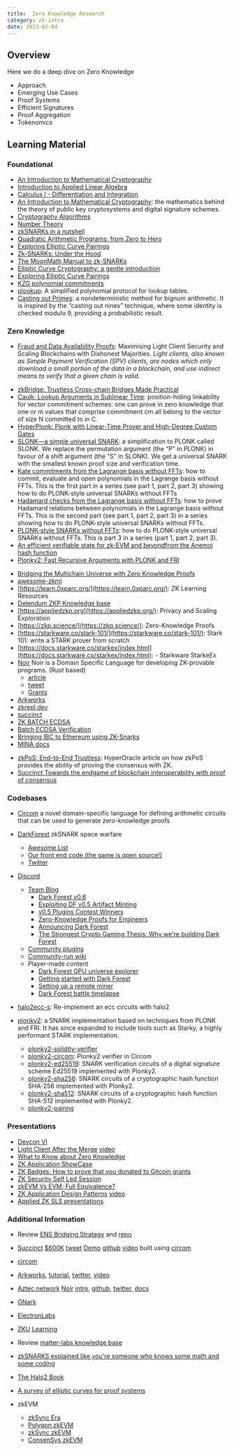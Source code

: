 ```yaml
---
title:  Zero Knowledge Research
category: zk-intro
date: 2023-02-04
---
```


## Overview

Here we do a deep dive on Zero Knowledge

* Approach
* Emerging Use Cases
* Proof Systems
* Efficient Signatures
* Proof Aggregation
* Tokenomics

## Learning Material

### Foundational

* [An Introduction to Mathematical Cryptography](https://www.amazon.com/Introduction-Mathematical-Cryptography-Undergraduate-Mathematics/dp/1493917102)
* [Introduction to Applied Linear Algebra](https://www.amazon.com/Introduction-Applied-Linear-Algebra-Matrices/dp/1316518965)
* [Calculus I - Differentiation and Integration](https://www.amazon.com/Calculus-Differentiation-Integration-Hamilton-Education-ebook/dp/B07BPHW4VL)
* [An Introduction to Mathematical Cryptography](https://www.amazon.com/Introduction-Mathematical-Cryptography-Undergraduate-Mathematics-ebook/dp/B00PULZOCI/): the mathematics behind the theory of public key cryptosystems and digital signature schemes.
* [Cryptography Algorithms](https://www.amazon.com/Next-generation-Cryptography-Algorithms-Explained-implementation/dp/1789617138)
* [Number Theory](https://crypto.stanford.edu/pbc/notes/numbertheory/)
* [zkSNARKs in a nutshell](https://blog.ethereum.org/2016/12/05/zksnarks-in-a-nutshell)
* [Quadratic Arithmetic Programs: from Zero to Hero](https://medium.com/@VitalikButerin/quadratic-arithmetic-programs-from-zero-to-hero-f6d558cea649)
* [Exploring Elliptic Curve Pairings](https://medium.com/@VitalikButerin/exploring-elliptic-curve-pairings-c73c1864e627)
* [Zk-SNARKs: Under the Hood](https://medium.com/@VitalikButerin/zk-snarks-under-the-hood-b33151a013f6)
* [The MoonMath Manual to zk-SNARKs](https://leastauthority.com/static/publications/MoonMath080822.pdf)
* [Elliptic Curve Cryptography: a gentle introduction](https://andrea.corbellini.name/2015/05/17/elliptic-curve-cryptography-a-gentle-introduction/)
* [Exploring Elliptic Curve Pairings](https://vitalik.ca/general/2017/01/14/exploring_ecp.html)
* [KZG polynomial commitments](https://dankradfeist.de/ethereum/2020/06/16/kate-polynomial-commitments.html)
* [plookup](https://eprint.iacr.org/2020/315.pdf): A simplified polynomial protocol for
lookup tables.
* [Casting out Primes](https://blog.polygon.technology/wp-content/uploads/2022/10/casting-3.pdf): a nondeterministic method for bignum arithmetic. It is inspired by the “casting out nines” technique, where some identity is checked modulo 9, providing a probabilistic result.

### Zero Knowledge
<!-- Research Articles -->
* [Fraud and Data Availability Proofs](https://arxiv.org/pdf/1809.09044.pdf): Maximising Light Client Security and Scaling Blockchains with Dishonest Majorities. *Light clients, also known as Simple Payment Verification (SPV) clients, are nodes which only download a small portion of the data in a blockchain, and use indirect means to verify that a given chain is valid.*
<!-- Research Papers (Zero Knowledge Related) -->
* [zkBridge: Trustless Cross-chain Bridges Made Practical](https://rdi.berkeley.edu/zkp/zkBridge/uploads/paper.pdf)
* [Caulk: Lookup Arguments in Sublinear Time](https://eprint.iacr.org/2022/621.pdf): position-hiding linkability for vector commitment schemes: one can prove in zero knowledge that one or m values that comprise commitment cm all belong to the vector of size N committed to in C.
* [HyperPlonk: Plonk with Linear-Time Prover and High-Degree Custom Gates](https://eprint.iacr.org/2022/1355.pdf)
* [SLONK—a simple universal SNARK](https://ethresear.ch/t/slonk-a-simple-universal-snark/6420): a simplification to PLONK called SLONK. We replace the permutation argument (the “P” in PLONK) in favour of a shift argument (the “S” in SLONK). We get a universal SNARK with the smallest known proof size and verification time.
* [Kate commitments from the Lagrange basis without FFTs](https://notes.ethereum.org/T0ZVaaywQAqP4jegqO3asg?view): how to commit, evaluate and open polynomials in the Lagrange basis without FFTs. This is the first part in a series (see part 1, part 2, part 3) showing how to do PLONK-style universal SNARKs without FFTs
* [Hadamard checks from the Lagrange basis without FFTs](https://notes.ethereum.org/Il4z42lmQtaUYFigsjsk2Q?view): how to prove Hadamard relations between polynomials in the Lagrange basis without FFTs. This is the second part (see part 1, part 2, part 3) in a series showing how to do PLONK-style universal SNARKs without FFTs.
* [PLONK-style SNARKs without FFTs](https://notes.ethereum.org/DLRqK9V7RIOsTZkab8Hm_Q?view): how to do PLONK-style universal SNARKs without FFTs. This is part 3 in a series (part 1, part 2, part 3).
* [An efficient verifiable state for zk-EVM and beyondfrom the Anemoi hash function](https://eprint.iacr.org/2022/1487.pdf)
* [Plonky2: Fast Recursive Arguments with PLONK and FRI](https://github.com/mir-protocol/plonky2/blob/main/plonky2/plonky2.pdf)

<!-- articles and learning resources -->
* [Bridging the Multichain Universe with Zero Knowledge Proofs](https://medium.com/@ingonyama/bridging-the-multichain-universe-with-zero-knowledge-proofs-6157464fbc86)
* [awesome-zkml](https://github.com/worldcoin/awesome-zkml)
* [https://learn.0xparc.org/](https://learn.0xparc.org/): ZK Learning Resources
* [Delendum ZKP Knowledge base](https://kb.delendum.xyz/)
* [https://appliedzkp.org](https://appliedzkp.org/): Privacy and Scaling Exploration
* [https://zkp.science/](https://zkp.science/): Zero-Knowledge Proofs
* [https://starkware.co/stark-101/](https://starkware.co/stark-101/): Stark 101: write a STARK prover from scratch
* [https://docs.starkware.co/starkex/index.html](https://docs.starkware.co/starkex/index.html): - Starkware StarkeEx
* [Noir](https://docs.aztec.network/developers/noir) Noir is a Domain Specific Language for developing ZK-provable programs. (Rust based)
  * [article](https://medium.com/aztec-protocol/introducing-noir-the-universal-language-of-zero-knowledge-ff43f38d86d9)
  * [tweet](https://twitter.com/aztecnetwork/status/1578082456212643840)
  * [Grants](https://aztec.network/grants/)
* [Arkworks](https://github.com/arkworks-rs)
* [zkrepl.dev](https://zkrepl.dev/)
* [succinct](https://blog.succinct.xyz/)
* [ZK BATCH ECDSA](https://blog.succinct.xyz/post/2022/10/03/batch-ecdsa/)
* [Batch ECDSA Verification](https://github.com/puma314/batch-ecdsa)
* [Bringing IBC to Ethereum using ZK-Snarks](https://ethresear.ch/t/bringing-ibc-to-ethereum-using-zk-snarks/13634)
* [MINA docs](https://docs.minaprotocol.com/)

<!-- implementation articles -->
* [zkPoS: End-to-End Trustless](https://hyperoracle.medium.com/zkpos-end-to-end-trustless-65edccd87c5a): HyperOracle article on how zkPoS provides the ability of proving the consensus with ZK.
* [Succinct Towards the endgame of blockchain interoperability with proof of consensus](https://blog.succinct.xyz/post/2022/09/20/proof-of-consensus)

### Codebases

* [Circom](https://github.com/iden3/circom) a novel domain-specific language for defining arithmetic circuits that can be used to generate zero-knowledge proofs
* [DarkForest](https://github.com/darkforest-eth) zkSNARK space warfare
  * [Awesome List](https://github.com/snowtigersoft/awesome-darkforest)
  * [Our front end code (the game is open source!)](https://github.com/darkforest-eth/client/tree/master/src/Frontend)
  * [Twitter](https://twitter.com/darkforest_eth)
* [Discord](https://discord.gg/2u2TN6v8r6)
  * [Team Blog](http://blog.zkga.me/)
    * [Dark Forest v0.6](https://blog.zkga.me/announcing-v6)
    * [Exploiting DF v0.5 Artifact Minting](https://blog.zkga.me/artifact-minting-exploit)
    * [v0.5 Plugins Contest Winners](https://blog.zkga.me/v5-plugins-contest-winners)
    * [Zero-Knowledge Proofs for Engineers](https://blog.zkga.me/intro-to-zksnarks)
    * [Announcing Dark Forest](https://blog.zkga.me/announcing-darkforest)
    * [The Strongest Crypto Gaming Thesis: Why we're building Dark Forest](https://gubsheep.mirror.xyz/nsteOfjATPSKH0J8lRD0j2iynmvv_C8i8eb483UzcTM)
  * [Community plugins](http://plugins.zkga.me/)
  * [Community-run wiki](http://dfwiki.net/)
  * Player-made content
    * [Dark Forest GPU universe explorer](https://www.longrocklabs.com/articles/the-exploration-era-begins/)
    * [Getting started with Dark Forest](https://www.youtube.com/watch?v=keY4a9cKmgg)
    * [Setting up a remote miner](https://www.youtube.com/watch?v=Kus4fWNg3zo)
    * [Dark Forest battle timelapse](https://www.youtube.com/watch?v=o9A-cfDanTY)

* [halo2ecc-s](https://github.com/DelphinusLab/halo2ecc-s): Re-implement an ecc circuits with halo2

* [plonky2](https://github.com/mir-protocol/plonky2): a SNARK implementation based on techniques from PLONK and FRI. It has since expanded to include tools such as Starky, a highly performant STARK implementation.
  * [plonky2-solidity-verifier](https://github.com/polymerdao/plonky2-solidity-verifier)
  * [plonky2-circom](https://github.com/polymerdao/plonky2-circom): Plonky2 verifier in Circom
  * [plonky2-ed25519](https://github.com/polymerdao/plonky2-ed25519): SNARK verification circuits of a digital signature scheme Ed25519 implemented with Plonky2.
  * [plonky2-sha256](https://github.com/polymerdao/plonky2-sha256): SNARK circuits of a cryptographic hash function SHA-256 implemented with Plonky2.
  * [plonky2-sha512](https://github.com/polymerdao/plonky2-sha512):  SNARK circuits of a cryptographic hash function SHA-512 implemented with Plonky2.
  * [plonky2-pairing](https://github.com/polymerdao/plonky2-pairing)

### Presentations

* [Devcon VI](https://archive.devcon.org/archive/playlists/devcon-6/)
* [Light Client After the Merge](https://archive.devcon.org/archive/watch/6/light-clients-after-the-merge/?playlist=Devcon%206&tab=YouTube) [video](https://www.youtube.com/watch?v=ZHNrAXf3RDE)
* [What to Know about Zero Knowledge](https://archive.devcon.org/archive/watch/6/what-to-know-about-zero-knowledge/?playlist=Devcon%206&tab=YouTube)
* [ZK Application ShowCase](https://archive.devcon.org/archive/watch/6/zk-application-showcase/?playlist=Devcon%206&tab=YouTube)
* [ZK Badges: How to prove that you donated to Gitcoin grants](https://archive.devcon.org/archive/watch/6/zk-badges/?playlist=Devcon%206&tab=YouTube)
* [ZK Security Self Led Session](https://archive.devcon.org/archive/watch/6/zk-security-self-led-session/?playlist=Devcon%206&tab=YouTube)
* [zkEVM Vs EVM: Full Equivalence?](https://archive.devcon.org/archive/watch/6/zkevm-vs-evm-full-equivalence/?playlist=Devcon%206&tab=YouTube)
* [ZK Application Design Patterns](https://archive.devcon.org/archive/watch/6/zk-application-design-patterns/?playlist=Devcon%206&tab=YouTube) [video](https://www.youtube.com/watch?v=-PUKinjbLR8)
* [Applied ZK SLS presentations](https://www.notion.so/360fcd3f2a824759b1373ddeef5bf564)

### Additional Information

* Review [ENS Bridging Strategy](https://medium.com/the-ethereum-name-service/mvp-of-ens-on-l2-with-optimism-demo-video-how-to-try-it-yourself-b44c390cbd67) and [repo](https://github.com/ensdomains/l2gateway-demo/)
* [Succinct](https://blog.succinct.xyz/post/2022/09/20/proof-of-consensus) [$600K](https://forum.gnosis.io/t/gip-57-should-gnosis-dao-support-research-of-a-zksnark-enabled-light-client-and-bridge/5421) [tweet](https://twitter.com/succinctlabs/status/1572299292177481729) [Demo](https://www.zkbridge.wtf/) [github](https://github.com/succinctlabs)  [video](https://youtu.be/Ct6H5GcnA0A?t=15554) built using [circom](https://docs.circom.io/)
* [circom](https://docs.circom.io/)
* [Arkworks](https://github.com/arkworks-rs/), [tutorial](https://github.com/arkworks-rs/r1cs-tutorial/), [twitter](https://twitter.com/arkworks_rs), [video](https://youtu.be/Ct6H5GcnA0A?t=7429)
* [Aztec.network](http://Aztec.network) [Noir](https://aztec.network/noir) [intro](https://medium.com/aztec-protocol/introducing-noir-the-universal-language-of-zero-knowledge-ff43f38d86d9), [github](https://github.com/noir-lang/noir), [twitter](https://twitter.com/aztecnetwork), [docs](https://noir-lang.github.io/book/index.html)
* [GNark](https://github.com/ConsenSys/gnark)
* [ElectronLabs](https://electronlabs.org/)
* [ZKU](https://zku.one/) [Learning](https://www.notion.so/Learning-50b5a6ecc45b46248323f0e552b6885f)
* Review [matter-labs knowledge base](https://github.com/matter-labs/awesome-zero-knowledge-proofs#learn)

* [zkSNARKS explained like you're someone who knows some math and some coding](https://www.reddit.com/r/zkTech/comments/tfjvrj/zksnarks_explained_like_youre_someone_who_knows/)
  
* [The Halo2 Book](https://zcash.github.io/halo2/concepts/proofs.html)
* [A survey of elliptic curves for proof systems](https://eprint.iacr.org/2022/586.pdf)
* zkEVM
  * [zkSync Era](https://era.zksync.io/docs/dev/)
  * [Polygon zkEVM](https://wiki.polygon.technology/docs/zkEVM/develop/)
  * [zkSync zkEVM](https://docs.zksync.io/zkevm/)
  * [ConsenSys zkEVM](https://docs.zkevm.consensys.net/overview)
